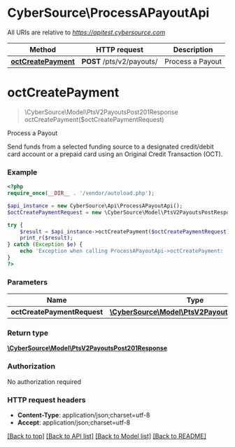 # CyberSource\ProcessAPayoutApi

All URIs are relative to *https://apitest.cybersource.com*

Method | HTTP request | Description
------------- | ------------- | -------------
[**octCreatePayment**](ProcessAPayoutApi.md#octCreatePayment) | **POST** /pts/v2/payouts/ | Process a Payout


# **octCreatePayment**
> \CyberSource\Model\PtsV2PayoutsPost201Response octCreatePayment($octCreatePaymentRequest)

Process a Payout

Send funds from a selected funding source to a designated credit/debit card account or a prepaid card using an Original Credit Transaction (OCT).

### Example
```php
<?php
require_once(__DIR__ . '/vendor/autoload.php');

$api_instance = new CyberSource\Api\ProcessAPayoutApi();
$octCreatePaymentRequest = new \CyberSource\Model\PtsV2PayoutsPostResponse(); // \CyberSource\Model\PtsV2PayoutsPostResponse | 

try {
    $result = $api_instance->octCreatePayment($octCreatePaymentRequest);
    print_r($result);
} catch (Exception $e) {
    echo 'Exception when calling ProcessAPayoutApi->octCreatePayment: ', $e->getMessage(), PHP_EOL;
}
?>
```

### Parameters

Name | Type | Description  | Notes
------------- | ------------- | ------------- | -------------
 **octCreatePaymentRequest** | [**\CyberSource\Model\PtsV2PayoutsPostResponse**](../Model/PtsV2PayoutsPostResponse.md)|  |

### Return type

[**\CyberSource\Model\PtsV2PayoutsPost201Response**](../Model/PtsV2PayoutsPost201Response.md)

### Authorization

No authorization required

### HTTP request headers

 - **Content-Type**: application/json;charset=utf-8
 - **Accept**: application/json;charset=utf-8

[[Back to top]](#) [[Back to API list]](../../README.md#documentation-for-api-endpoints) [[Back to Model list]](../../README.md#documentation-for-models) [[Back to README]](../../README.md)

